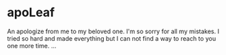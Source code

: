 # apoLeaf

An apologize from me to my beloved one.
I'm so sorry for all my mistakes. I tried so hard and made everything but I can not find a way to reach to you one more time.
...
